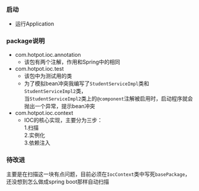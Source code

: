 ### 启动
- 运行Application
### package说明
- com.hotpot.ioc.annotation
    - 该包有两个注解，作用和Spring中的相同
- com.hotpot.ioc.test
    - 该包中为测试用的类
    - 为了模拟bean冲突我编写了`StudentServiceImpl`类和`StudentServiceImpl2`类，<br>
      当`StudentServiceImpl2`类上的`@component`注解被启用时，启动程序就会抛出一个异常，提示bean冲突
- com.hotpot.ioc.context
    - IOC的核心实现，主要分为三步：<BR>
    1.扫描<BR>2.实例化<BR>3.依赖注入
### 待改进
主要是在扫描这一块有点问题，目前必须在`IocContext`类中写死`basePackage`，
还没想到怎么做成spring boot那样自动扫描
